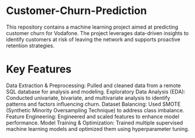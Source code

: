 # Customer-Churn-Prediction
This repository contains a machine learning project aimed at predicting customer churn for Vodafone. The project leverages data-driven insights to identify customers at risk of leaving the network and supports proactive retention strategies.

# Key Features
Data Extraction & Preprocessing: Pulled and cleaned data from a remote SQL database for analysis and modeling.
Exploratory Data Analysis (EDA): Conducted univariate, bivariate, and multivariate analysis to identify patterns and factors influencing churn.
Dataset Balancing: Used SMOTE (Synthetic Minority Oversampling Technique) to address class imbalance.
Feature Engineering: Engineered and scaled features to enhance model performance.
Model Training & Optimization: Trained multiple supervised machine learning models and optimized them using hyperparameter tuning.

